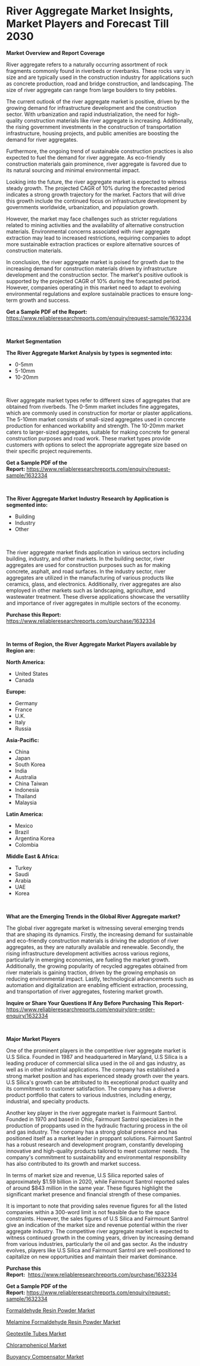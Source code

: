 <p><h1>River Aggregate Market Insights, Market Players and Forecast Till 2030</h1></p><p><strong>Market Overview and Report Coverage</strong></p>
<p><p>River aggregate refers to a naturally occurring assortment of rock fragments commonly found in riverbeds or riverbanks. These rocks vary in size and are typically used in the construction industry for applications such as concrete production, road and bridge construction, and landscaping. The size of river aggregate can range from large boulders to tiny pebbles.</p><p>The current outlook of the river aggregate market is positive, driven by the growing demand for infrastructure development and the construction sector. With urbanization and rapid industrialization, the need for high-quality construction materials like river aggregate is increasing. Additionally, the rising government investments in the construction of transportation infrastructure, housing projects, and public amenities are boosting the demand for river aggregates.</p><p>Furthermore, the ongoing trend of sustainable construction practices is also expected to fuel the demand for river aggregate. As eco-friendly construction materials gain prominence, river aggregate is favored due to its natural sourcing and minimal environmental impact.</p><p>Looking into the future, the river aggregate market is expected to witness steady growth. The projected CAGR of 10% during the forecasted period indicates a strong growth trajectory for the market. Factors that will drive this growth include the continued focus on infrastructure development by governments worldwide, urbanization, and population growth.</p><p>However, the market may face challenges such as stricter regulations related to mining activities and the availability of alternative construction materials. Environmental concerns associated with river aggregate extraction may lead to increased restrictions, requiring companies to adopt more sustainable extraction practices or explore alternative sources of construction materials.</p><p>In conclusion, the river aggregate market is poised for growth due to the increasing demand for construction materials driven by infrastructure development and the construction sector. The market's positive outlook is supported by the projected CAGR of 10% during the forecasted period. However, companies operating in this market need to adapt to evolving environmental regulations and explore sustainable practices to ensure long-term growth and success.</p></p>
<p><strong>Get a Sample PDF of the Report:</strong> <a href="https://www.reliableresearchreports.com/enquiry/request-sample/1632334">https://www.reliableresearchreports.com/enquiry/request-sample/1632334</a></p>
<p>&nbsp;</p>
<p><strong>Market Segmentation</strong></p>
<p><strong>The River Aggregate Market Analysis by types is segmented into:</strong></p>
<p><ul><li>0-5mm</li><li>5-10mm</li><li>10-20mm</li></ul></p>
<p>&nbsp;</p>
<p><p>River aggregate market types refer to different sizes of aggregates that are obtained from riverbeds. The 0-5mm market includes fine aggregates, which are commonly used in construction for mortar or plaster applications. The 5-10mm market consists of small-sized aggregates used in concrete production for enhanced workability and strength. The 10-20mm market caters to larger-sized aggregates, suitable for making concrete for general construction purposes and road work. These market types provide customers with options to select the appropriate aggregate size based on their specific project requirements.</p></p>
<p><strong>Get a Sample PDF of the Report:</strong>&nbsp;<a href="https://www.reliableresearchreports.com/enquiry/request-sample/1632334">https://www.reliableresearchreports.com/enquiry/request-sample/1632334</a></p>
<p>&nbsp;</p>
<p><strong>The River Aggregate Market Industry Research by Application is segmented into:</strong></p>
<p><ul><li>Building</li><li>Industry</li><li>Other</li></ul></p>
<p>&nbsp;</p>
<p><p>The river aggregate market finds application in various sectors including building, industry, and other markets. In the building sector, river aggregates are used for construction purposes such as for making concrete, asphalt, and road surfaces. In the industry sector, river aggregates are utilized in the manufacturing of various products like ceramics, glass, and electronics. Additionally, river aggregates are also employed in other markets such as landscaping, agriculture, and wastewater treatment. These diverse applications showcase the versatility and importance of river aggregates in multiple sectors of the economy.</p></p>
<p><strong>Purchase this Report:</strong>&nbsp; <a href="https://www.reliableresearchreports.com/purchase/1632334">https://www.reliableresearchreports.com/purchase/1632334</a></p>
<p>&nbsp;</p>
<p><strong>In terms of Region, the River Aggregate Market Players available by Region are:</strong></p>
<p>
    <p> <strong> North America: </strong>
        <ul>
            <li>United States</li>
            <li>Canada</li>
        </ul>
        </p> 
    <p> <strong> Europe: </strong>
        <ul>
            <li>Germany</li>
            <li>France</li>
            <li>U.K.</li>
            <li>Italy</li>
            <li>Russia</li>
        </ul>
        </p> 
    <p> <strong> Asia-Pacific: </strong>
        <ul>
            <li>China</li>
            <li>Japan</li>
            <li>South Korea</li>
            <li>India</li>
            <li>Australia</li>
            <li>China Taiwan</li>
            <li>Indonesia</li>
            <li>Thailand</li>
            <li>Malaysia</li>
        </ul>
        </p> 
    <p> <strong> Latin America: </strong>
        <ul>
            <li>Mexico</li>
            <li>Brazil</li>
            <li>Argentina Korea</li>
            <li>Colombia</li>
        </ul>
        </p> 
    <p> <strong> Middle East & Africa: </strong>
        <ul>
            <li>Turkey</li>
            <li>Saudi</li>
            <li>Arabia</li>
            <li>UAE</li>
            <li>Korea</li>
        </ul>
    </p>
    </p>
<p>&nbsp;</p>
<p><strong>What are the Emerging Trends in the Global River Aggregate market?</strong></p>
<p><p>The global river aggregate market is witnessing several emerging trends that are shaping its dynamics. Firstly, the increasing demand for sustainable and eco-friendly construction materials is driving the adoption of river aggregates, as they are naturally available and renewable. Secondly, the rising infrastructure development activities across various regions, particularly in emerging economies, are fueling the market growth. Additionally, the growing popularity of recycled aggregates obtained from river materials is gaining traction, driven by the growing emphasis on reducing environmental impact. Lastly, technological advancements such as automation and digitalization are enabling efficient extraction, processing, and transportation of river aggregates, fostering market growth.</p></p>
<p><strong>Inquire or Share Your Questions If Any Before Purchasing This Report</strong>- <a href="https://www.reliableresearchreports.com/enquiry/pre-order-enquiry/1632334">https://www.reliableresearchreports.com/enquiry/pre-order-enquiry/1632334</a></p>
<p>&nbsp;</p>
<p><strong>Major Market Players</strong></p>
<p><p>One of the prominent players in the competitive river aggregate market is U.S Silica. Founded in 1987 and headquartered in Maryland, U.S Silica is a leading producer of commercial silica used in the oil and gas industry, as well as in other industrial applications. The company has established a strong market position and has experienced steady growth over the years. U.S Silica's growth can be attributed to its exceptional product quality and its commitment to customer satisfaction. The company has a diverse product portfolio that caters to various industries, including energy, industrial, and specialty products.</p><p>Another key player in the river aggregate market is Fairmount Santrol. Founded in 1970 and based in Ohio, Fairmount Santrol specializes in the production of proppants used in the hydraulic fracturing process in the oil and gas industry. The company has a strong global presence and has positioned itself as a market leader in proppant solutions. Fairmount Santrol has a robust research and development program, constantly developing innovative and high-quality products tailored to meet customer needs. The company's commitment to sustainability and environmental responsibility has also contributed to its growth and market success.</p><p>In terms of market size and revenue, U.S Silica reported sales of approximately $1.59 billion in 2020, while Fairmount Santrol reported sales of around $843 million in the same year. These figures highlight the significant market presence and financial strength of these companies.</p><p>It is important to note that providing sales revenue figures for all the listed companies within a 300-word limit is not feasible due to the space constraints. However, the sales figures of U.S Silica and Fairmount Santrol give an indication of the market size and revenue potential within the river aggregate industry. The competitive river aggregate market is expected to witness continued growth in the coming years, driven by increasing demand from various industries, particularly the oil and gas sector. As the industry evolves, players like U.S Silica and Fairmount Santrol are well-positioned to capitalize on new opportunities and maintain their market dominance.</p></p>
<p><strong>Purchase this Report:</strong>&nbsp;&nbsp;<a href="https://www.reliableresearchreports.com/purchase/1632334">https://www.reliableresearchreports.com/purchase/1632334</a></p>
<p></p>
<p><strong>Get a Sample PDF of the Report:</strong>&nbsp;<a href="https://www.reliableresearchreports.com/enquiry/request-sample/1632334">https://www.reliableresearchreports.com/enquiry/request-sample/1632334</a></p>
<p><p><a href="https://github.com/gaydyna/Market-Research-Report-List-1/blob/main/formaldehyde-resin-powder-market.md">Formaldehyde Resin Powder Market</a></p><p><a href="https://github.com/amonskiyk/Market-Research-Report-List-1/blob/main/melamine-formaldehyde-resin-powder-market.md">Melamine Formaldehyde Resin Powder Market</a></p><p><a href="https://github.com/JameTravis/Market-Research-Report-List-2/blob/main/geotextile-tubes-market.md">Geotextile Tubes Market</a></p><p><a href="https://github.com/RichRobinson5/Market-Research-Report-List-2/blob/main/chloramphenicol-market.md">Chloramphenicol Market</a></p><p><a href="https://www.linkedin.com/pulse/buoyancy-compensator-market-size-share-amp-trends-analysis-fdn5e/">Buoyancy Compensator Market</a></p></p>